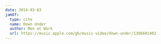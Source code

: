 ```yaml
---
date: 2014-03-03
jamOf:
  type: cite
  name: Down Under
  author: Men at Work
  url: https://music.apple.com/gb/music-video/down-under/1366601402
---
```

